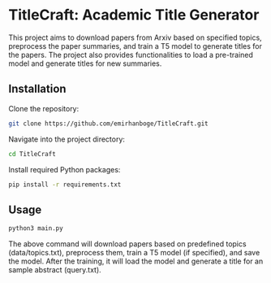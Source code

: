 # TitleCraft: Academic Title Generator

This project aims to download papers from Arxiv based on specified topics, preprocess the paper summaries, and train a T5 model to generate titles for the papers. The project also provides functionalities to load a pre-trained model and generate titles for new summaries.

## Installation

Clone the repository:

```bash
git clone https://github.com/emirhanboge/TitleCraft.git
```

Navigate into the project directory:
```bash
cd TitleCraft
```

Install required Python packages:
```bash
pip install -r requirements.txt
```

## Usage
```bash
python3 main.py
```

The above command will download papers based on predefined topics (data/topics.txt), preprocess them, train a T5 model (if specified), and save the model. After the training, it will load the model and generate a title for an sample abstract (query.txt).
